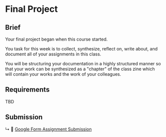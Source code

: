 # Final Project

## Brief

Your final project began when this course started. 

You task for this week is to collect, synthesize, reflect on, write about, and document all of your assignments in this class. 

You will be structuring your documentation in a highly structured manner so that your work can be synthesized as a "chapter" of the class zine which will contain your works and the work of your colleagues. 


## Requirements

TBD

## Submission

↳ 💌 [Google Form Assignment Submission](https://forms.gle/1tAfHZXEejZDubHg9)